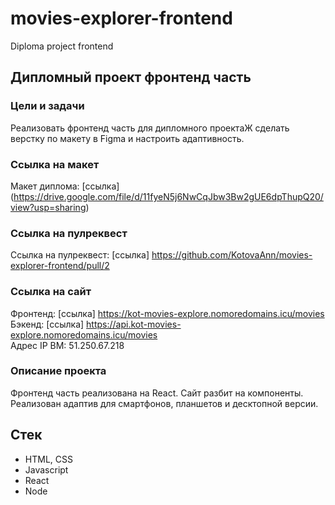 # movies-explorer-frontend
Diploma project frontend
## Дипломный проект фронтенд часть

### Цели и задачи  
Реализовать фронтенд часть для дипломного проектаЖ сделать верстку по макету в Figma и настроить адаптивность.

### Ссылка на макет   
Макет диплома: [ссылка] (https://drive.google.com/file/d/11fyeN5j6NwCqJbw3Bw2gUE6dpThupQ20/view?usp=sharing)

### Ссылка на пулреквест  
Ссылка на пулреквест: [ссылка] https://github.com/KotovaAnn/movies-explorer-frontend/pull/2  
  
### Ссылка на сайт  
Фронтенд: [ссылка] https://kot-movies-explore.nomoredomains.icu/movies  
Бэкенд: [ссылка] https://api.kot-movies-explore.nomoredomains.icu/movies  
Адрес IP ВМ: 51.250.67.218  
  
### Описание проекта
Фронтенд часть реализована на React. Сайт разбит на компоненты. Реализован адаптив для смартфонов, планшетов и десктопной версии.

## Стек
- HTML, CSS
- Javascript
- React
- Node
